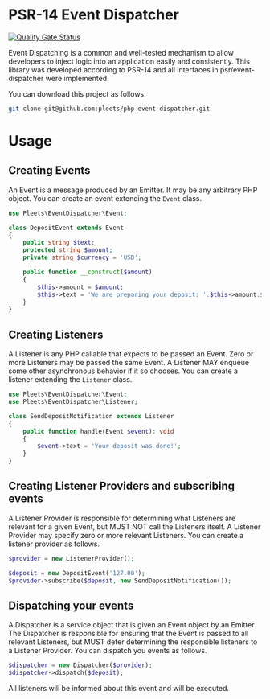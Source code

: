 # PSR-14 Event Dispatcher

[![Quality Gate Status](https://sonarcloud.io/api/project_badges/measure?project=pleets_php-event-dispatcher&metric=alert_status)](https://sonarcloud.io/dashboard?id=pleets_php-event-dispatcher)

Event Dispatching is a common and well-tested mechanism to allow developers to inject logic into an application easily and consistently.
This library was developed according to PSR-14 and all interfaces in psr/event-dispatcher were implemented.

You can download this project as follows.

```bash
git clone git@github.com:pleets/php-event-dispatcher.git
```

# Usage

## Creating Events

An Event is a message produced by an Emitter. It may be any arbitrary PHP object.
You can create an event extending the `Event` class.

```php
use Pleets\EventDispatcher\Event;

class DepositEvent extends Event
{
    public string $text;
    protected string $amount;
    private string $currency = 'USD';

    public function __construct($amount)
    {
        $this->amount = $amount;
        $this->text = 'We are preparing your deposit: '.$this->amount.$this->currency;
    }
}
```

## Creating Listeners

A Listener is any PHP callable that expects to be passed an Event. Zero or more Listeners may be passed the same Event.
A Listener MAY enqueue some other asynchronous behavior if it so chooses.
You can create a listener extending the `Listener` class.

```php
use Pleets\EventDispatcher\Event;
use Pleets\EventDispatcher\Listener;

class SendDepositNotification extends Listener
{
    public function handle(Event $event): void
    {
        $event->text = 'Your deposit was done!';
    }
}
```

## Creating Listener Providers and subscribing events

A Listener Provider is responsible for determining what Listeners are relevant for a given Event, but MUST NOT call the Listeners itself.
A Listener Provider may specify zero or more relevant Listeners.
You can create a listener provider as follows.

```php
$provider = new ListenerProvider();

$deposit = new DepositEvent('127.00');
$provider->subscribe($deposit, new SendDepositNotification());
```

## Dispatching your events

A Dispatcher is a service object that is given an Event object by an Emitter.
The Dispatcher is responsible for ensuring that the Event is passed to all relevant Listeners, but MUST defer determining the responsible listeners to a Listener Provider.
You can dispatch you events as follows.

```php
$dispatcher = new Dispatcher($provider);
$dispatcher->dispatch($deposit);
```

All listeners will be informed about this event and will be executed.
